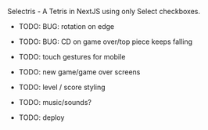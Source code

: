 Selectris - A Tetris in NextJS using only Select checkboxes.

-   TODO: BUG: rotation on edge
-   TODO: BUG: CD on game over/top piece keeps falling

-   TODO: touch gestures for mobile
-   TODO: new game/game over screens
-   TODO: level / score styling
-   TODO: music/sounds?
-   TODO: deploy
